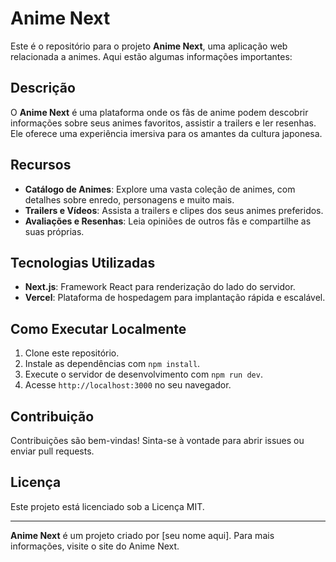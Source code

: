 # Anime Next

Este é o repositório para o projeto **Anime Next**, uma aplicação web relacionada a animes. Aqui estão algumas informações importantes:

## Descrição

O **Anime Next** é uma plataforma onde os fãs de anime podem descobrir informações sobre seus animes favoritos, assistir a trailers e ler resenhas. Ele oferece uma experiência imersiva para os amantes da cultura japonesa.

## Recursos

- **Catálogo de Animes**: Explore uma vasta coleção de animes, com detalhes sobre enredo, personagens e muito mais.
- **Trailers e Vídeos**: Assista a trailers e clipes dos seus animes preferidos.
- **Avaliações e Resenhas**: Leia opiniões de outros fãs e compartilhe as suas próprias.

## Tecnologias Utilizadas

- **Next.js**: Framework React para renderização do lado do servidor.
- **Vercel**: Plataforma de hospedagem para implantação rápida e escalável.

## Como Executar Localmente

1. Clone este repositório.
2. Instale as dependências com `npm install`.
3. Execute o servidor de desenvolvimento com `npm run dev`.
4. Acesse `http://localhost:3000` no seu navegador.

## Contribuição

Contribuições são bem-vindas! Sinta-se à vontade para abrir issues ou enviar pull requests.

## Licença

Este projeto está licenciado sob a Licença MIT.

---

**Anime Next** é um projeto criado por [seu nome aqui]. Para mais informações, visite o site do Anime Next.
